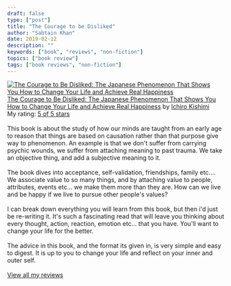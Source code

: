```yaml
---
draft: false
type: ["post"]
title: "The Courage to be Disliked"
author: "Sabtain Khan"
date: 2019-02-12
description: ""
keywords: ["book", "reviews", "non-fiction"]
topics: ["book review"]
tags: ["book reviews", "non-fiction"]
---
```



<a href="https://www.goodreads.com/book/show/36622739-the-courage-to-be-disliked" style="float: left; padding-right: 20px"><img border="0" alt="The Courage to Be Disliked: The Japanese Phenomenon That Shows You How to Change Your Life and Achieve Real Happiness" src="https://i.gr-assets.com/images/S/compressed.photo.goodreads.com/books/1529404627l/36622739._SX98_.jpg" /></a><a href="https://www.goodreads.com/book/show/36622739-the-courage-to-be-disliked">The Courage to Be Disliked: The Japanese Phenomenon That Shows You How to Change Your Life and Achieve Real Happiness</a> by <a href="https://www.goodreads.com/author/show/14541046.Ichiro_Kishimi">Ichiro Kishimi</a><br/>
My rating: <a href="https://www.goodreads.com/review/show/2703677570">5 of 5 stars</a><br /><br />
This book is about the study of how our minds are taught from an early age to reason that things are based on causation rather than that purpose give way to phenomenon. An example is that we don't suffer from carrying psychic wounds, we suffer from attaching meaning to past trauma. We take an objective thing, and add a subjective meaning to it.<br /><br />The book dives into acceptance, self-validation, friendships, family etc.... We associate value to so many things, and by attaching value to people, attributes, events etc... we make them more than they are. How can we live and be happy if we live to pursue other people's values?<br /><br />I can break down everything you will learn from this book, but then i'd just be re-writing it. It's such a fascinating read that will leave you thinking about every thought, action, reaction, emotion etc... that you have. You'll want to change your life for the better.<br /><br />The advice in this book, and the format its given in, is very simple and easy to digest. It is up to you to change your life and reflect on your inner and outer self. 
<br/><br/>
<a href="https://www.goodreads.com/review/list/19015356-sabtain-khan">View all my reviews</a>
